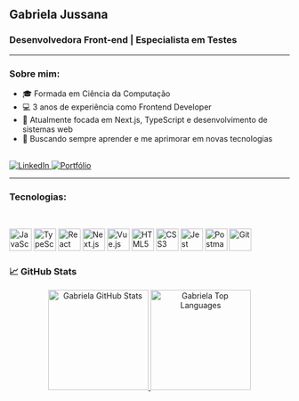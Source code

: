 ## Gabriela Jussana
### Desenvolvedora Front-end | Especialista em Testes

---

### Sobre mim:

- 🎓 Formada em Ciência da Computação
- 💻 3 anos de experiência como Frontend Developer
- 🔎 Atualmente focada em Next.js, TypeScript e desenvolvimento de sistemas web
- 🎯 Buscando sempre aprender e me aprimorar em novas tecnologias
  
<br>

<div>
  <a href="https://www.linkedin.com/in/gabrielajussana" target="_blank">
    <img src="https://img.shields.io/badge/-LinkedIn-%230077B5?style=for-the-badge&logo=linkedin&logoColor=white" alt="LinkedIn">
  </a> 
  <a href="https://gabrielajussana.netlify.app" target="_blank">
    <img src="https://img.shields.io/badge/-Portfólio-000?style=for-the-badge&logo=web&logoColor=white" alt="Portfólio">
  </a>
</div>

---

###  Tecnologias:

<div style="display: inline_block"><br>
  <p align="left">
    <img src="https://cdn.jsdelivr.net/gh/devicons/devicon/icons/javascript/javascript-original.svg" width="40" height="40" alt="JavaScript" />
    <img src="https://cdn.jsdelivr.net/gh/devicons/devicon/icons/typescript/typescript-original.svg" width="40" height="40" alt="TypeScript" />
    <img src="https://cdn.jsdelivr.net/gh/devicons/devicon/icons/react/react-original.svg" width="40" height="40" alt="React" />
    <img src="https://cdn.jsdelivr.net/gh/devicons/devicon/icons/nextjs/nextjs-original.svg" width="40" height="40" alt="Next.js" />
    <img src="https://cdn.jsdelivr.net/gh/devicons/devicon/icons/vuejs/vuejs-original.svg" width="40" height="40" alt="Vue.js" />
    <img src="https://cdn.jsdelivr.net/gh/devicons/devicon/icons/html5/html5-original.svg" width="40" height="40" alt="HTML5" />
    <img src="https://cdn.jsdelivr.net/gh/devicons/devicon/icons/css3/css3-original.svg" width="40" height="40" alt="CSS3" />
    <img src="https://cdn.jsdelivr.net/gh/devicons/devicon/icons/jest/jest-plain.svg" width="40" height="40" alt="Jest" />
    <img src="https://cdn.jsdelivr.net/gh/devicons/devicon/icons/postman/postman-original.svg" width="40" height="40" alt="Postman" />
    <img src="https://cdn.jsdelivr.net/gh/devicons/devicon/icons/git/git-original.svg" width="40" height="40" alt="Git" />
  </p>
</div>

### 📈 GitHub Stats

<div align="center">
  <a href="https://github.com/gabrielajussana">
    <img height="180em" src="https://github-readme-stats.vercel.app/api?username=gabrielajussana&show_icons=true&theme=tokyonight&include_all_commits=true&count_private=true" alt="Gabriela GitHub Stats"/>
    <img height="180em" src="https://github-readme-stats.vercel.app/api/top-langs/?username=gabrielajussana&layout=compact&langs_count=7&theme=tokyonight" alt="Gabriela Top Languages"/>
  </a>
</div>
